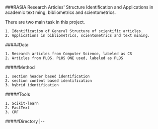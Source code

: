 ###RASIA
Research Articles' Structure Identification and Applications in academic text ming, bibliometrics and scientometrics. 

There are two main task in this project.

    1. Identification of General Structure of scientific articles.
    2. Applications in bibliometrics, scientometrics and text mining.

#####Data

    1. Research articles from Computer Science, labeled as CS
    2. Articles from PLOS. PLOS ONE used, labeled as PLOS


#####Method

    1. section header based identification 
    2. section content based identification 
    3. hybrid identification 

#####Tools

    1. Scikit-learn 
    2. FastText 
    3. CRF 

#####Directory
    |--




